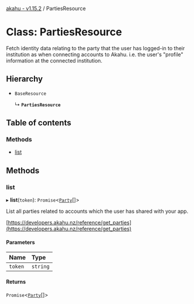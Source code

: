[akahu - v1.15.2](../README.md) / PartiesResource

# Class: PartiesResource

Fetch identity data relating to the party that the user has logged-in to
their institution as when connecting accounts to Akahu. i.e. the user's
"profile" information at the connected institution.

## Hierarchy

- `BaseResource`

  ↳ **`PartiesResource`**

## Table of contents

### Methods

- [list](PartiesResource.md#list)

## Methods

### list

▸ **list**(`token`): `Promise`<[`Party`](../README.md#party)[]\>

List all parties related to accounts which the user has shared with your
app.

[https://developers.akahu.nz/reference/get_parties](https://developers.akahu.nz/reference/get_parties)

#### Parameters

| Name | Type |
| :------ | :------ |
| `token` | `string` |

#### Returns

`Promise`<[`Party`](../README.md#party)[]\>
